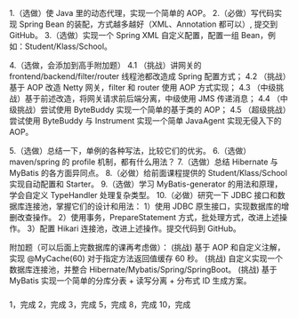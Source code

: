 1.（选做）使 Java 里的动态代理，实现一个简单的 AOP。
2.（必做）写代码实现 Spring Bean 的装配，方式越多越好（XML、Annotation 都可以）, 提交到 GitHub。
3.（选做）实现一个 Spring XML 自定义配置，配置一组 Bean，例如：Student/Klass/School。

4.（选做，会添加到高手附加题）
4.1 （挑战）讲网关的 frontend/backend/filter/router 线程池都改造成 Spring 配置方式；
4.2 （挑战）基于 AOP 改造 Netty 网关，filter 和 router 使用 AOP 方式实现；
4.3 （中级挑战）基于前述改造，将网关请求前后端分离，中级使用 JMS 传递消息；
4.4 （中级挑战）尝试使用 ByteBuddy 实现一个简单的基于类的 AOP；
4.5 （超级挑战）尝试使用 ByteBuddy 与 Instrument 实现一个简单 JavaAgent 实现无侵入下的 AOP。

5.（选做）总结一下，单例的各种写法，比较它们的优劣。
6.（选做）maven/spring 的 profile 机制，都有什么用法？
7.（选做）总结 Hibernate 与 MyBatis 的各方面异同点。
8.（必做）给前面课程提供的 Student/Klass/School 实现自动配置和 Starter。
9.（选做）学习 MyBatis-generator 的用法和原理，学会自定义 TypeHandler 处理复杂类型。
10.（必做）研究一下 JDBC 接口和数据库连接池，掌握它们的设计和用法：
1）使用 JDBC 原生接口，实现数据库的增删改查操作。
2）使用事务，PrepareStatement 方式，批处理方式，改进上述操作。
3）配置 Hikari 连接池，改进上述操作。提交代码到 GitHub。

附加题（可以后面上完数据库的课再考虑做）：
(挑战) 基于 AOP 和自定义注解，实现 @MyCache(60) 对于指定方法返回值缓存 60 秒。
(挑战) 自定义实现一个数据库连接池，并整合 Hibernate/Mybatis/Spring/SpringBoot。
(挑战) 基于 MyBatis 实现一个简单的分库分表 + 读写分离 + 分布式 ID 生成方案。

###
1，完成
2，完成
3，完成
5，完成
8，完成
10，完成